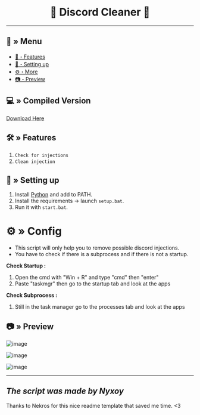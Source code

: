 <h1 align="center">
 🍃 Discord Cleaner 🤖
</h1>

---
## <a id="menu"></a>🔱 » Menu

- [🔰・Features](#features)
- [🎉・Setting up](#setup)
- [⚙・More](#more)
- [📷・Preview](#preview)


## <a id="menu"></a>💻 » Compiled Version 
[Download Here](https://github.com/Nyxoy201/Discord-Cleaner/releases/download/1.0/DiscordCleaner.exe)


## <a id="features"></a>🛠 » Features
1. `Check for injections`
2. `Clean injection`

## <a id="setup"></a> 📁 » Setting up

1. Install [Python](https://www.python.org/downloads/) and add to PATH.
2. Install the requirements → launch `setup.bat`.
3. Run it with `start.bat`.

# <a id="more"></a>⚙ » Config
- This script will only help you to remove possible discord injections.
- You have to check if there is a subprocess and if there is not a startup.

**Check Startup :**
1. Open the cmd with "Win + R" and type "cmd" then "enter"
2. Paste "taskmgr" then go to the startup tab and look at the apps

**Check Subprocess :**
1. Still in the task manager go to the processes tab and look at the apps

## <a id="preview"></a>📷 » Preview
![image](https://github.com/user-attachments/assets/ce3e9b77-6c9e-4071-8560-3c58886f7334)

![image](https://github.com/user-attachments/assets/6d06baf2-638f-4fa6-9b83-ece4e0e5eab0)

![image](https://github.com/user-attachments/assets/90242953-891c-493b-af7e-4db3b9fa137b)


---
*The script was made by Nyxoy*
---

Thanks to Nekros for this nice readme template that saved me time. <3
